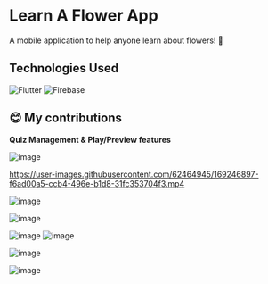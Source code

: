 # Learn A Flower App

A mobile application to help anyone learn about flowers! 🌻

## Technologies Used

![Flutter](https://img.shields.io/badge/Flutter-%2302569B.svg?style=for-the-badge&logo=Flutter&logoColor=white)
![Firebase](https://img.shields.io/badge/firebase-%23039BE5.svg?style=for-the-badge&logo=firebase)


## 😊 My contributions 

**Quiz Management & Play/Preview features**

![image](https://user-images.githubusercontent.com/62464945/169243530-7121aff5-aeaa-49af-97a7-8f1540ef5f34.png)

https://user-images.githubusercontent.com/62464945/169246897-f6ad00a5-ccb4-496e-b1d8-31fc353704f3.mp4


![image](https://user-images.githubusercontent.com/62464945/169241905-c5e59454-3c59-48c0-92e6-6b5ee9341cdd.png)

![image](https://user-images.githubusercontent.com/62464945/169242084-f5a085e5-c3bc-4f13-a2c2-75ed43f7dc7c.png)

![image](https://user-images.githubusercontent.com/62464945/169242186-5556a639-2554-4b76-a8a2-02cd131ddb87.png) ![image](https://user-images.githubusercontent.com/62464945/169242507-c223806a-23d3-4287-b0e1-75085a305180.png)

![image](https://user-images.githubusercontent.com/62464945/169242611-c3a29d40-f082-4c36-bfe8-fcb02318e76f.png)

![image](https://user-images.githubusercontent.com/62464945/169242651-bf0446df-d5d2-4605-a57c-fc0a849f1732.png)
